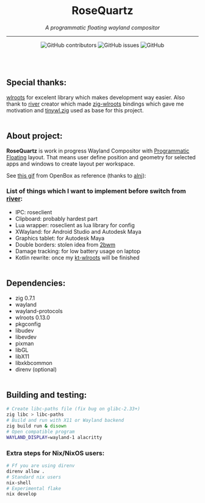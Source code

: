 <h1 align="center">RoseQuartz</h1>
<p align="center"><i>A programmatic floating wayland compositor</i></p>
<hr><p align="center">
<img alt="GitHub contributors" src="https://img.shields.io/github/contributors/HeavyRain266/RoseQuartz?label=Contributors">
<img alt="GitHub issues" src="https://img.shields.io/github/issues/HeavyRain266/RoseQuartz">
<img alt="GitHub" src="https://img.shields.io/github/license/HeavyRain266/RoseQuartz">
</p>
<br></br>

## Special thanks:

[wlroots](https://github.com/swaywm/wlroots) for excelent library which makes development way easier. Also thank to [river](https://github.com/ifreund/river) creator which made [zig-wlroots](https://github.com/swaywm/zig-wlroots) bindings which gave me motivation and [tinywl.zig](https://github.com/swaywm/zig-wlroots/blob/master/tinywl/tinywl.zig) used as base for this project.
<br></br>

## About project:

**RoseQuartz** is work in progress Wayland Compositor with [Programmatic Floating](https://github.com/alnj/dotfiles) layout. That means user define position and geometry for selected apps and windows to create layout per workspace.

See [this gif](https://raw.githubusercontent.com/alnj/dotfiles/master/workflow.gif) from OpenBox as reference (thanks to [alnj](https://github.com/alnj)):

### List of things which I want to implement before switch from [river](https://github.com/ifreund/river):
- IPC: roseclient
- Clipboard: probably hardest part
- Lua wrapper: roseclient as lua library for config
- XWayland: for Android Studio and Autodesk Maya
- Graphics tablet: for Autodesk Maya
- Double borders: stolen idea from [2bwm](https://github.com/venam/2bwm)
- Damage tracking: for low battery usage on laptop
- Kotlin rewrite: once my [kt-wlroots](https://github.com/HeavyRain266/kt-wlroots) will be finished
<br></br>

## Dependencies:

- zig 0.7.1
- wayland
- wayland-protocols
- wlroots 0.13.0
- pkgconfig
- libudev
- libevdev
- pixman
- libGL
- libX11
- libxkbcommon
- direnv (optional)
  <br></br>

## Building and testing:

```sh
# Create libc-paths file (fix bug on glibc-2.33+)
zig libc > libc-paths
# Build and run with X11 or Wayland backend
zig build run & disown
# Open compatible program
WAYLAND_DISPLAY=wayland-1 alacritty
```

### Extra steps for Nix/NixOS users:

```sh
# Ff you are using direnv
direnv allow .
# Standard nix users
nix-shell
# Experimental flake
nix develop
```
